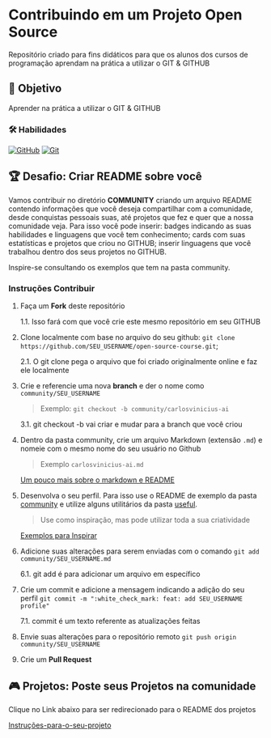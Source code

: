 # Contribuindo em um Projeto Open Source

Repositório criado para fins didáticos para que os alunos dos cursos de programação aprendam na prática a utilizar o GIT & GITHUB


## 🎯 Objetivo

Aprender na prática a utilizar o GIT & GITHUB

### 🛠️ Habilidades 

[![GitHub](https://img.shields.io/badge/GitHub-000?style=for-the-badge&logo=github&logoColor=30A3DC)](https://docs.github.com/)
[![Git](https://img.shields.io/badge/Git-000?style=for-the-badge&logo=git&logoColor=E94D5F)](https://git-scm.com/doc) 

## 🏆 Desafio: Criar README sobre você

Vamos contribuir no diretório **COMMUNITY** criando um arquivo README contendo informações que você deseja compartilhar com a comunidade, desde conquistas pessoais suas, até projetos que fez e quer que a nossa comunidade veja.
Para isso você pode inserir: badges indicando as suas habilidades e linguagens que você tem conhecimento; cards com suas estatísticas e projetos que criou no GITHUB; inserir linguagens que você trabalhou dentro dos seus projetos no GITHUB.

Inspire-se consultando os exemplos que tem na pasta community.

### Instruções Contribuir

1. Faça um **Fork** deste repositório
    
    1.1. Isso fará com que você crie este mesmo repositório em seu GITHUB

2. Clone localmente com base no arquivo do seu github: `git clone https://github.com/SEU_USERNAME/open-source-course.git`;

    2.1. O git clone pega o arquivo que foi criado originalmente online e faz ele localmente

3. Crie e referencie uma nova **branch** e der o nome como `community/SEU_USERNAME`

    > Exemplo: `git checkout -b community/carlosvinicius-ai`

    3.1. git checkout -b vai criar e mudar para a branch que você criou

4. Dentro da pasta community, crie um arquivo Markdown (extensão `.md`) e nomeie com o mesmo nome do seu usuário no Github

    > Exemplo `carlosvinicius-ai.md`

    [Um pouco mais sobre o markdown e README](https://www.alura.com.br/artigos/escrever-bom-readme)

5. Desenvolva o seu perfil. Para isso use o README de exemplo da pasta [community](https://github.com/carlosvinicius-ai/open-source-course/tree/main/community) e utilize alguns utilitários da pasta [useful](https://github.com/carlosvinicius-ai/open-source-course/tree/main/useful).

    > Use como inspiração, mas pode utilizar toda a sua criatividade

    [Exemplos para Inspirar](https://github.com/iuricode/readme-template?tab=readme-ov-file)

6. Adicione suas alterações para serem enviadas com o comando `git add community/SEU_USERNAME.md`

    6.1. git add é para adicionar um arquivo em específico

7. Crie um commit e adicione a mensagem indicando a adição do seu perfil `git commit -m ":white_check_mark: feat: add SEU_USERNAME profile"`

    7.1. commit é um texto referente as atualizações feitas

8. Envie suas alterações para o repositório remoto `git push origin community/SEU_USERNAME`

9. Crie um **Pull Request**


## 🎮 Projetos: Poste seus Projetos na comunidade

Clique no Link abaixo para ser redirecionado para o README dos projetos

[Instruções-para-o-seu-projeto](https://github.com/carlosvinicius-ai/open-source-course/tree/main/projects)